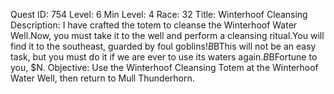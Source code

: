 Quest ID: 754
Level: 6
Min Level: 4
Race: 32
Title: Winterhoof Cleansing
Description: I have crafted the totem to cleanse the Winterhoof Water Well.Now, you must take it to the well and perform a cleansing ritual.You will find it to the southeast, guarded by foul goblins!$B$BThis will not be an easy task, but you must do it if we are ever to use its waters again.$B$BFortune to you, $N.
Objective: Use the Winterhoof Cleansing Totem at the Winterhoof Water Well, then return to Mull Thunderhorn.
